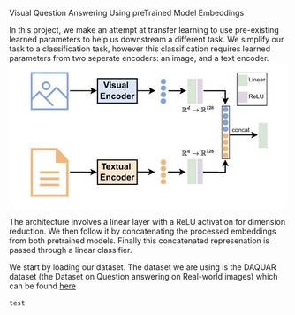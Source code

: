 Visual Question Answering Using preTrained Model Embeddings

In this project, we make an attempt at transfer learning to use pre-existing learned parameters to help us downstream a different task. We simplify our task to a classification task, however this classification requires learned parameters from two seperate encoders: an image, and a text encoder. ![Our architecture](https://github.com/Ahmed5720/Visual-Question-Answering-Model-using-Pretrained-Model-Embeddings/blob/main/Model12.jpg)

The architecture involves a linear layer with a ReLU activation for dimension reduction. We then follow it by concatenating the processed embeddings from both pretrained models. Finally this concatenated represenation is passed through a linear classifier.

We start by loading our dataset. The dataset we are using is the DAQUAR dataset (the Dataset on Question answering on Real-world images) which can be found [here](https://www.kaggle.com/datasets/tezansahu/processed-daquar-dataset) 
```python
test
```
